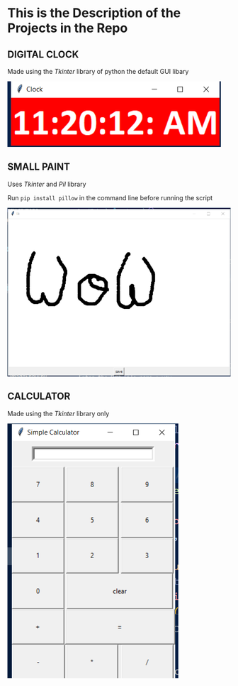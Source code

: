 <head>
<style>
img[src*="#clocks"]{
    width:150px;
    height:auto;
}
img[src*="#paints"]{
    width:150px;
    height:auto;
}
img[src*="#calculator"]{
    width:150px;
    height:auto;
}
</style>
</head>

# This is the Description of the Projects in the Repo

## DIGITAL CLOCK

<p>Made using the <em>Tkinter</em> library of python the default GUI libary</p>

![Clock Screenshot](./images/icons/clock_icon.png#clocks)

## SMALL PAINT
<p>Uses <em>Tkinter</em> and <em>Pil</em> library </p>

<p>
Run <code>pip install pillow</code> in the command line before running the script
</p>

![Paint Screenshot](./images/icons/paint_screenshot.png#paints)

## CALCULATOR
<p>Made using the <em>Tkinter</em> library only</p>

![Calculator Screenshot](./images/icons/Calculator_icon.png#calculator)
